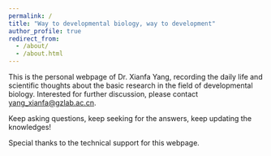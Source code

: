 ```yaml
---
permalink: /
title: "Way to developmental biology, way to development"
author_profile: true
redirect_from: 
  - /about/
  - /about.html
---
```


This is the personal webpage of Dr. Xianfa Yang, recording the daily life and scientific thoughts about the basic research in the field of developmental biology. Interested for further discussion, please contact yang_xianfa@gzlab.ac.cn.

Keep asking questions, keep seeking for the answers, keep updating the knowledges!



Special thanks to the technical support for this webpage.


